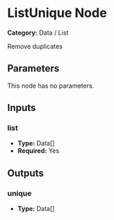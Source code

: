 
# ListUnique Node

**Category:** Data / List

Remove duplicates

## Parameters

This node has no parameters.

## Inputs


### list
- **Type:** Data[]
- **Required:** Yes



## Outputs


### unique
- **Type:** Data[]




